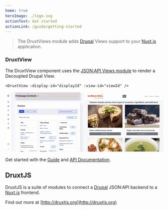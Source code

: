 ```yaml
---
home: true
heroImage: ./logo.svg
actionText: Get started
actionLink: /guide/getting-started
---
```


> The DruxtViews module adds [Drupal](https://drupal.org) Views support to your [Nuxt.js](https://nuxtjs.org) application.


### DruxtView

The DruxtView component uses the [JSON:API Views module](https://drupal.org/project/jsonapi_views) to render a Decoupled Drupal View.

```vue
<DruxtView :display-id="displayId" :view-id="viewId" />
```

![Example DruxtView page component](./images/druxt-views-page.png)

Get started with the [Guide](guide/) and [API Documentation](/api/components/DruxtView.html).


## DruxtJS

DruxtJS is a suite of modules to connect a [Drupal](https://drupal.org) JSON:API backend to a [Nuxt.js](https://nuxtjs.org) frontend.

Find out more at [http://druxtjs.org](http://druxtjs.org)
